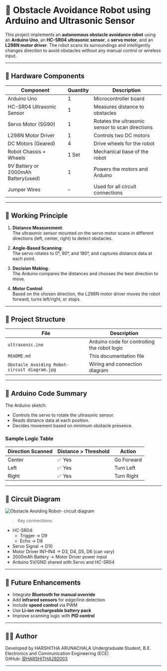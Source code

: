 # 🚗 Obstacle Avoidance Robot using Arduino and Ultrasonic Sensor

This project implements an **autonomous obstacle avoidance robot** using an **Arduino Uno**, an **HC-SR04 ultrasonic sensor**, a **servo motor**, and an **L298N motor driver**. The robot scans its surroundings and intelligently changes direction to avoid obstacles without any manual control or wireless input.

---

## 🔧 Hardware Components

| Component                          | Quantity | Description                                        |
|------------------------------------|----------|----------------------------------------------------|
| Arduino Uno                        | 1        | Microcontroller board                              |
| HC-SR04 Ultrasonic Sensor          | 1        | Measures distance to obstacles                     |
| Servo Motor (SG90)                 | 1        | Rotates the ultrasonic sensor to scan directions   |
| L298N Motor Driver                 | 1        | Controls two DC motors                             |
| DC Motors (Geared)                 | 4        | Drive wheels for the robot                         |
| Robot Chassis + Wheels             | 1 Set    | Mechanical base of the robot                       |
| 9V Battery or 2000mAh Battery(used)| 1        | Powers the motors and Arduino                      |
| Jumper Wires                       | –        | Used for all circuit connections                   |

---

## 🧠 Working Principle

1. **Distance Measurement**:  
   The ultrasonic sensor mounted on the servo motor scans in different directions (left, center, right) to detect obstacles.

2. **Angle-Based Scanning**:  
   The servo rotates to 0°, 90°, and 180°, and captures distance data at each point.

3. **Decision Making**:  
   The Arduino compares the distances and chooses the best direction to move.

4. **Motor Control**:  
   Based on the chosen direction, the L298N motor driver moves the robot forward, turns left/right, or stops.

---

## 📂 Project Structure

| File                    | Description                                  |
|-------------------------|----------------------------------------------|
| `ultrasonic.ino`  | Arduino code for controlling the robot logic |
| `README.md`             | This documentation file                      |
| `Obstacle Avoiding Robot- circuit diagram.jpg`   | Wiring and connection diagram                |


---

## 📝 Arduino Code Summary

The Arduino sketch:
- Controls the servo to rotate the ultrasonic sensor.
- Reads distance data at each position.
- Decides movement based on minimum obstacle presence.

### Sample Logic Table

| Direction Scanned | Distance > Threshold | Action       |
|-------------------|----------------------|--------------|
| Center            | ✅ Yes               | Go Forward   |
| Left              | ✅ Yes               | Turn Left    |
| Right             | ✅ Yes               | Turn Right   |


---

## 🔌 Circuit Diagram

![Obstacle Avoiding Robot- circuit diagram](https://github.com/user-attachments/assets/3f77edda-f76e-4d50-a7ea-901af7f48335)


> Key connections:
- HC-SR04:  
  - Trigger → D9  
  - Echo → D8  
- Servo Signal → D10  
- Motor Driver IN1–IN4 → D3, D4, D5, D6 (can vary)  
- 2000mAh Battery → Motor Driver power input  
- Arduino 5V/GND shared with Servo and HC-SR04 

---


## 🚀 Future Enhancements

- Integrate **Bluetooth for manual override**
- Add **infrared sensors** for edge/line detection
- Include **speed control** via PWM
- Use **Li-ion rechargeable battery pack**
- Improve scanning logic with **PID control**

---

## 👩‍💻 Author
  Developed by HARSHITHA ARUNACHALA Undergraduate Student, B.E. Electronics and Communication Engineering (ECE)   
  GitHub: [@HARSHITHA292003](https://github.com/HARSHITHA292003)

---


